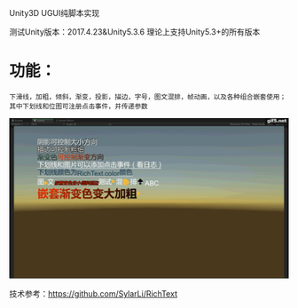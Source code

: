 Unity3D UGUI纯脚本实现

测试Unity版本：2017.4.23&Unity5.3.6 理论上支持Unity5.3+的所有版本

功能：
===
`下滑线，加粗，倾斜，渐变，投影，描边，字号，图文混排，帧动画，以及各种组合嵌套使用；其中下划线和位图可注册点击事件，并传递参数`

![](imgs/eft.gif)

技术参考：https://github.com/SylarLi/RichText
